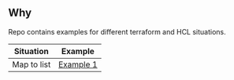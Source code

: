 ## Why
Repo contains examples for different terraform and HCL situations.

| Situation   | Example     |
| ----------- | ----------- |
| Map to list | [Example 1](./convert-map-to-list/) |
